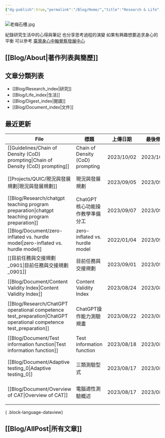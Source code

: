 ```yaml
---
{"dg-publish":true,"permalink":"/Blog/Home/","title":"Research & Life","tags":["blog","gardenEntry","gardenEntry"],"created":"2023-02-16","updated":"2023-03-01"}
---
```



![老梅石槽.jpg](/img/user/Blog/images/%E8%80%81%E6%A2%85%E7%9F%B3%E6%A7%BD.jpg)

紀錄研究生活中的心得與筆記
也分享思考過程的演變
如果有興趣想要追求身心的平衡
可以參考 [臺灣身心中軸覺察發展中心](https://bmaa.tw)

## [[Blog/About\|著作列表與簡歷]]

## 文章分類列表

- [[Blog/Research_index\|研究]]
- [[Blog/Life_index\|生活]]
- [[Blog/Digest_index\|閱讀]]
- [[Blog/Document_index\|文件]]

## 最近更新


<div class="transclusion internal-embed is-loaded"><div class="markdown-embed">





| File                                                                                                                  | 標題                               | 上傳日期       | 最後修改       | 類別                                      |
| --------------------------------------------------------------------------------------------------------------------- | -------------------------------- | ---------- | ---------- | --------------------------------------- |
| [[Guidelines/Chain of Density (CoD) prompting\|Chain of Density (CoD) prompting]]                                  | Chain of Density (CoD) prompting | 2023/10/02 | 2023/10/02 | <ul><li>blog</li><li>note</li></ul>     |
| [[Projects/QUIC/現況與發展規劃\|現況與發展規劃]]                                                                                 | 現況與發展規劃                          | 2023/09/05 | 2023/09/27 | <ul><li>project</li><li>note</li></ul>  |
| [[Blog/Research/chatgpt teaching program preparation\|chatgpt teaching program preparation]]                       | ChatGPT 核心功能操作教學準備分工             | 2023/09/07 | 2023/09/07 | <ul><li>blog</li><li>research</li></ul> |
| [[Blog/Document/zero-inflated vs. hurdle model\|zero-inflated vs. hurdle model]]                                   | zero-inflated vs. hurdle model   | 2022/01/04 | 2023/09/06 | \-                                      |
| [[目前任務與交接規劃_0901\|目前任務與交接規劃_0901]]                                                                                 | 目前任務與交接規劃                        | 2023/09/01 | 2023/09/01 | <ul><li>blog</li></ul>                  |
| [[Blog/Document/Content Validity Index\|Content Validity Index]]                                                   | Content Validity Index           | 2023/08/24 | 2023/08/24 | <ul><li>blog</li><li>document</li></ul> |
| [[Blog/Research/ChatGPT operational competence test_preparation\|ChatGPT operational competence test_preparation]] | ChatGPT操作能力測驗規畫                  | 2023/08/22 | 2023/08/22 | <ul><li>blog</li><li>research</li></ul> |
| [[Blog/Document/Test information function\|Test information function]]                                             | Test information function        | 2023/08/18 | 2023/08/18 | <ul><li>blog</li><li>document</li></ul> |
| [[Blog/Document/Adaptive testing_0\|Adaptive testing_0]]                                                           | 三類測驗型式                           | 2023/08/17 | 2023/08/17 | <ul><li>blog</li><li>document</li></ul> |
| [[Blog/Document/Overview of CAT\|Overview of CAT]]                                                                 | 電腦適性測驗概述                         | 2023/08/17 | 2023/08/17 | <ul><li>blog</li><li>document</li></ul> |

{ .block-language-dataview}

</div></div>


## [[Blog/AllPost\|所有文章]]
